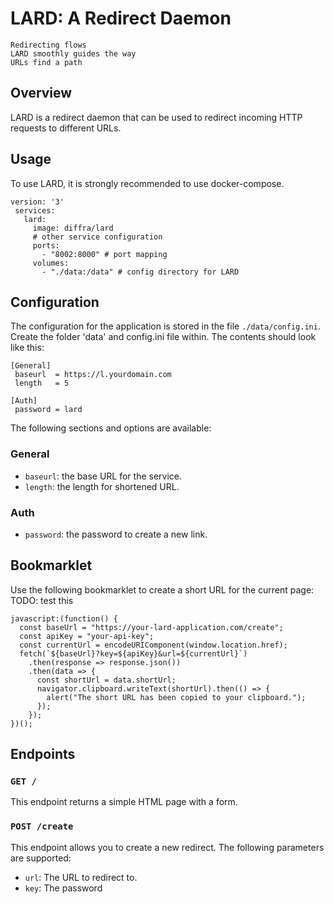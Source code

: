 # LARD: A Redirect Daemon


```
Redirecting flows
LARD smoothly guides the way
URLs find a path
```

## Overview

LARD is a redirect daemon that can be used to redirect incoming HTTP requests to different URLs.

## Usage

To use LARD, it is strongly recommended to use docker-compose.

```
version: '3'
 services:
   lard:
     image: diffra/lard
     # other service configuration
     ports:
       - "8002:8000" # port mapping
     volumes:
       - "./data:/data" # config directory for LARD
```

## Configuration

The configuration for the application is stored in the file `./data/config.ini`. Create the folder 'data' and config.ini file within. The contents should look like this:

```
[General]
 baseurl  = https://l.yourdomain.com
 length   = 5

[Auth]
 password = lard

```


The following sections and options are available:

### General
- `baseurl`: the base URL for the service.
- `length`: the length for shortened URL.

### Auth
- `password`: the password to create a new link. 


## Bookmarklet

Use the following bookmarklet to create a short URL for the current page:
TODO: test this
```
javascript:(function() {
  const baseUrl = "https://your-lard-application.com/create";
  const apiKey = "your-api-key";
  const currentUrl = encodeURIComponent(window.location.href);
  fetch(`${baseUrl}?key=${apiKey}&url=${currentUrl}`)
    .then(response => response.json())
    .then(data => {
      const shortUrl = data.shortUrl;
      navigator.clipboard.writeText(shortUrl).then(() => {
        alert("The short URL has been copied to your clipboard.");
      });
    });
})();
```

## Endpoints

### `GET /`

This endpoint returns a simple HTML page with a form.

### `POST /create`

This endpoint allows you to create a new redirect. The following parameters are supported:

- `url`: The URL to redirect to.
- `key`: The password
